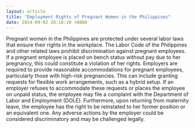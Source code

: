 ```yaml
---
layout: article
title: "Employment Rights of Pregnant Women in the Philippines"
date: 2024-09-02 20:18:20 +0800
---
```


<p>Pregnant women in the Philippines are protected under several labor laws that ensure their rights in the workplace. The Labor Code of the Philippines and other related laws prohibit discrimination against pregnant employees. If a pregnant employee is placed on bench status without pay due to her pregnancy, this could constitute a violation of her rights. Employers are required to provide reasonable accommodations for pregnant employees, particularly those with high-risk pregnancies. This can include granting requests for flexible work arrangements, such as a hybrid setup. If an employer refuses to accommodate these requests or places the employee on unpaid status, the employee may file a complaint with the Department of Labor and Employment (DOLE). Furthermore, upon returning from maternity leave, the employee has the right to be reinstated to her former position or an equivalent one. Any adverse actions by the employer could be considered discriminatory and may be challenged legally.</p>